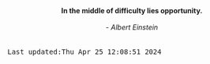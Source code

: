 
<div align="center"><b><span>In the middle of difficulty lies opportunity.</span></b><br><br><i> - Albert Einstein</i></div>
<br><br><kbd>Last updated:Thu Apr 25 12:08:51 2024</kbd>